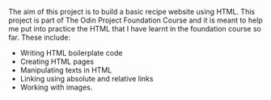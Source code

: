 The aim of this project is to build a basic recipe website using HTML. This project is part of The Odin Project Foundation Course and it is meant to help me put into practice the HTML that I have learnt in the foundation course so far. These include:

- Writing HTML boilerplate code
- Creating HTML pages
- Manipulating texts in HTML
- Linking using absolute and relative links
- Working with images. 